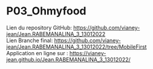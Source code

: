 # P03_Ohmyfood

Lien du repository GitHub: https://github.com/vianey-jean/Jean.RABEMANALINA_3_13012022<br>
Lien Branche final: https://github.com/vianey-jean/Jean.RABEMANALINA_3_13012022/tree/MobileFirst<br>
Application en ligne sur : https://vianey-jean.github.io/Jean.RABEMANALINA_3_13012022/<br>


